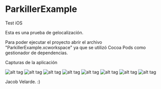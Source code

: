 # ParkillerExample
Test iOS

Esta es una prueba de gelocalización.

Para poder ejecutar el proyecto abrir el archivo "ParkillerExample.xcworkspace" ya que se utilizó Cocoa Pods como gestionador de dependencias.

Capturas de la aplicación


![alt tag](http://i66.tinypic.com/29xg5de.jpg)
![alt tag](http://i64.tinypic.com/1236vlw.jpg)
![alt tag](http://i63.tinypic.com/s6ukjs.jpg)
![alt tag](http://i64.tinypic.com/2hd85rm.jpg)
![alt tag](http://i68.tinypic.com/24e9vyr.jpg)
![alt tag](http://i64.tinypic.com/2igkw82.jpg)
![alt tag](http://i68.tinypic.com/2drv1n7.jpg)
![alt tag](http://i66.tinypic.com/2mfnjir.jpg)



Jacob Velarde.
:)
